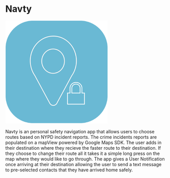 # Navty

<img src="https://github.com/C4Q/AC3.2-Navty/blob/master/Final_Navty_Logo.png?raw=true" width="320" />

Navty is an personal safety navigation app that allows users to choose routes based on NYPD incident reports. The crime incidents reports are populated on a mapView powered by Google Maps SDK. The user adds in their destination where they recieve the faster route to their destination. If they choose to change their route all it takes it a simple long press on the map where they would like to go through. The app gives a User Notification once arriving at their destination allowing the user to send a text message to pre-selected contacts that they have arrived home safely. 

